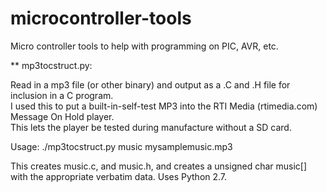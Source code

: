 microcontroller-tools
=====================

Micro controller tools to help with programming on PIC, AVR, etc.

** mp3tocstruct.py: 

Read in a mp3 file (or other binary) and output as a .C and .H file for inclusion in a C program.  
I used this to put a built-in-self-test MP3 into the RTI Media (rtimedia.com) Message On Hold player.  
This lets the player be tested during manufacture without a SD card.

Usage: ./mp3tocstruct.py music mysamplemusic.mp3

This creates music.c, and music.h, and creates a unsigned char music[] with the appropriate verbatim data.  Uses Python 2.7.

